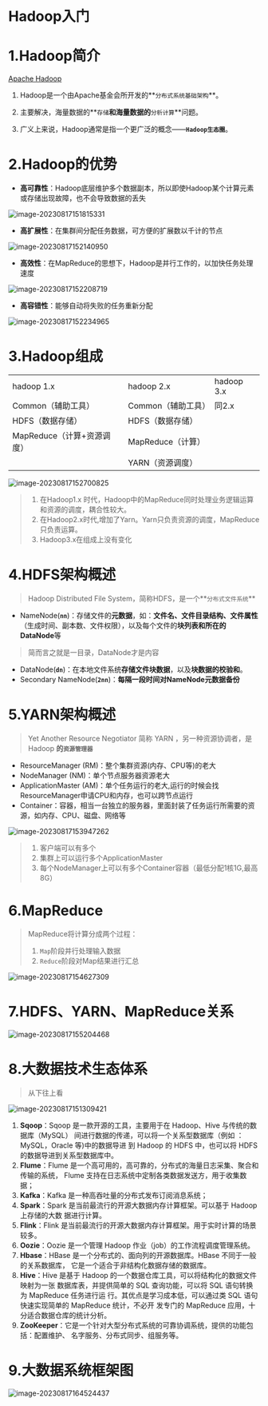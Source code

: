 # Hadoop入门

# 1.Hadoop简介

[Apache Hadoop](https://hadoop.apache.org/)

1. Hadoop是一个由Apache基金会所开发的**`分布式系统基础架构`**。 

2. 主要解决，海量数据的**`存储`**和海量数据的**`分析计算`**问题。 

3. 广义上来说，Hadoop通常是指一个更广泛的概念——**`Hadoop生态圈`**。



# 2.Hadoop的优势

- **高可靠性**：Hadoop底层维护多个数据副本，所以即使Hadoop某个计算元素或存储出现故障，也不会导致数据的丢失

![image-20230817151815331](img.assets\image-20230817151815331.png)

- **高扩展性**：在集群间分配任务数据，可方便的扩展数以千计的节点

![image-20230817152140950](img.assets\image-20230817152140950.png)

- **高效性**：在MapReduce的思想下，Hadoop是并行工作的，以加快任务处理速度

![image-20230817152208719](img.assets\image-20230817152208719.png)

- **高容错性**：能够自动将失败的任务重新分配

![image-20230817152234965](img.assets\image-20230817152234965.png)



# 3.Hadoop组成

|                            |                    |            |
| -------------------------- | ------------------ | ---------- |
| hadoop 1.x                 | hadoop 2.x         | hadoop 3.x |
| Common（辅助工具）         | Common（辅助工具） | 同2.x      |
| HDFS（数据存储）           | HDFS（数据存储）   |            |
| MapReduce（计算+资源调度） | MapReduce（计算）  |            |
|                            | YARN（资源调度）   |            |

![image-20230817152700825](img.assets\image-20230817152700825.png)

>1. 在Hadoop1.x 时代，Hadoop中的MapReduce同时处理业务逻辑运算和资源的调度，耦合性较大。
>2. 在Hadoop2.x时代,增加了Yarn。Yarn只负责资源的调度，MapReduce只负责运算。
>3. Hadoop3.x在组成上没有变化



# 4.HDFS架构概述

> Hadoop Distributed File System，简称HDFS，是一个**`分布式文件系统`**

- NameNode(**`nn`**)：存储文件的**元数据**，如：**文件名、文件目录结构、文件属性**（生成时间、副本数、文件权限），以及每个文件的**块列表和所在的DataNode**等

> 简而言之就是一目录，DataNode才是内容

- DataNode(**`dn`**)：在本地文件系统**存储文件块数据**，以及**块数据的校验和**。
- Secondary NameNode(**`2nn`**)：**每隔一段时间对NameNode元数据备份**



# 5.YARN架构概述

> Yet Another Resource Negotiator 简称 YARN ，另一种资源协调者，是 Hadoop **的`资源管理器`**

- ResourceManager (RM)：整个集群资源(内存、CPU等)的老大
- NodeManager (NM)：单个节点服务器资源老大
- ApplicationMaster (AM)：单个任务运行的老大,运行的时候会找ResourceManager申请CPU和内存，也可以跨节点运行
- Container：容器，相当一台独立的服务器，里面封装了任务运行所需要的资源，如内存、CPU、磁盘、网络等

![image-20230817153947262](img.assets\image-20230817153947262.png)

>1. 客户端可以有多个
>2. 集群上可以运行多个ApplicationMaster
>3. 每个NodeManager上可以有多个Container容器（最低分配1核1G,最高8G）



# 6.MapReduce

>MapReduce将计算分成两个过程：
>
>1. `Map`阶段并行处理输入数据
>2. `Reduce`阶段对Map结果进行汇总

![image-20230817154627309](img.assets\image-20230817154627309.png)



# 7.HDFS、YARN、MapReduce关系

![image-20230817155204468](img.assets\image-20230817155204468.png)



# 8.大数据技术生态体系

> 从下往上看

![image-20230817151309421](img.assets\image-20230817151309421.png)

1. **Sqoop**：Sqoop 是一款开源的工具，主要用于在 Hadoop、Hive 与传统的数据库（MySQL） 间进行数据的传递，可以将一个关系型数据库（例如 ：MySQL，Oracle 等)中的数据导进 到 Hadoop 的 HDFS 中，也可以将 HDFS 的数据导进到关系型数据库中。 
2. **Flume**：Flume 是一个高可用的，高可靠的，分布式的海量日志采集、聚合和传输的系统， Flume 支持在日志系统中定制各类数据发送方，用于收集数据； 
3. **Kafka**：Kafka 是一种高吞吐量的分布式发布订阅消息系统；
4. **Spark**：Spark 是当前最流行的开源大数据内存计算框架。可以基于 Hadoop 上存储的大数 据进行计算。 
5. **Flink**：Flink 是当前最流行的开源大数据内存计算框架。用于实时计算的场景较多。 
6. **Oozie**：Oozie 是一个管理 Hadoop 作业（job）的工作流程调度管理系统。
7. **Hbase**：HBase 是一个分布式的、面向列的开源数据库。HBase 不同于一般的关系数据库， 它是一个适合于非结构化数据存储的数据库。 
8. **Hive**：Hive 是基于 Hadoop 的一个数据仓库工具，可以将结构化的数据文件映射为一张 数据库表，并提供简单的 SQL 查询功能，可以将 SQL 语句转换为 MapReduce 任务进行运 行。其优点是学习成本低，可以通过类 SQL 语句快速实现简单的 MapReduce 统计，不必开 发专门的 MapReduce 应用，十分适合数据仓库的统计分析。 
9. **ZooKeeper**：它是一个针对大型分布式系统的可靠协调系统，提供的功能包括：配置维护、 名字服务、分布式同步、组服务等。



# 9.大数据系统框架图

![image-20230817164524437](img.assets\image-20230817164524437.png)
